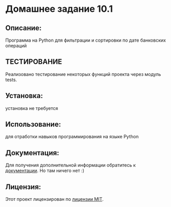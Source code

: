 #  Домашнее задание 10.1

## Описание:

Программа на Python для фильтрации и сортировки по дате банковских операций

## ТЕСТИРОВАНИЕ
Реализовано тестирование некоторых функций проекта через модуль tests.

## Установка:

установка не требуется


## Использование:

для отработки навыков программирования на языке Python

## Документация:

Для получения дополнительной информации обратитесь к [документации](docs/README.md). Но там ничего нет :)

## Лицензия:

Этот проект лицензирован по [лицензии MIT](LICENSE).